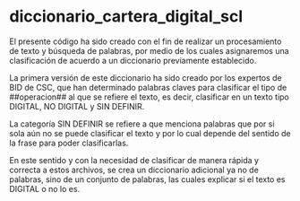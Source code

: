 # diccionario_cartera_digital_scl

El presente código ha sido creado con el fin de realizar un procesamiento de texto y búsqueda de palabras, por medio de los cuales asignaremos una clasificación de acuerdo a un diccionario previamente establecido.
 
La primera versión de este diccionario ha sido creado por los expertos de BID de CSC, que han determinado palabras claves para clasificar el tipo de ##operacion## al que se refiere el texto, es decir, clasificar en un texto tipo DIGITAL, NO DIGITAL y SIN DEFINIR.
 
La categoría SIN DEFINIR se refiere a que menciona palabras que por si sola aún no se puede clasificar el texto y por lo cual depende del sentido de la frase para poder clasificarlas.
 
En este sentido y con la necesidad de clasificar de manera rápida y correcta a estos archivos, se crea un diccionario adicional ya no de palabras, sino de un conjunto de palabras, las cuales explicar si el texto es DIGITAL o no lo es.
